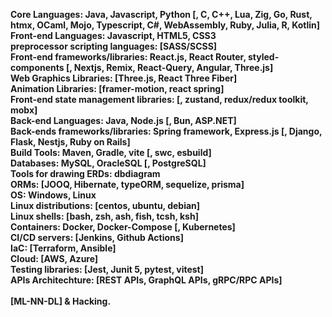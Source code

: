 **Core Languages: Java, Javascript, Python [, C, C++, Lua, Zig, Go, Rust, htmx, OCaml, Mojo, Typescript, C#, WebAssembly, Ruby, Julia, R, Kotlin]**\
**Front-end Languages: Javascript, HTML5, CSS3**\
**preprocessor scripting languages: [SASS/SCSS]**\
**Front-end frameworks/libraries: React.js, React Router, styled-components [, Nextjs, Remix, React-Query, Angular, Three.js]**\
**Web Graphics Libraries: [Three.js, React Three Fiber]**\
**Animation Libraries: [framer-motion, react spring]**\
**Front-end state management libraries: [, zustand, redux/redux toolkit, mobx]**\
**Back-end Languages: Java, Node.js [, Bun, ASP.NET]**\
**Back-ends frameworks/libraries: Spring framework, Express.js [, Django, Flask, Nestjs, Ruby on Rails]**\
**Build Tools: Maven, Gradle, vite [, swc, esbuild]**\
**Databases: MySQL, OracleSQL [, PostgreSQL]**\
**Tools for drawing ERDs: dbdiagram**\
**ORMs: [JOOQ, Hibernate, typeORM, sequelize, prisma]**\
**OS: Windows, Linux**\
**Linux distributions: [centos, ubuntu, debian]**\
**Linux shells: [bash, zsh, ash, fish, tcsh, ksh]**\
**Containers: Docker, Docker-Compose [, Kubernetes]**\
**CI/CD servers: [Jenkins, Github Actions]**\
**IaC: [Terraform, Ansible]**\
**Cloud: [AWS, Azure]**\
**Testing libraries: [Jest, Junit 5, pytest, vitest]**\
**APIs Architechture: [REST APIs, GraphQL APIs, gRPC/RPC APIs]**\
\
**[ML-NN-DL] & Hacking.**

<!---
tariq-almalki/tariq-almalki is a ✨ special ✨ repository because its `README.md` (this file) appears on your GitHub profile.
You can click the Preview link to take a look at your changes.
--->
